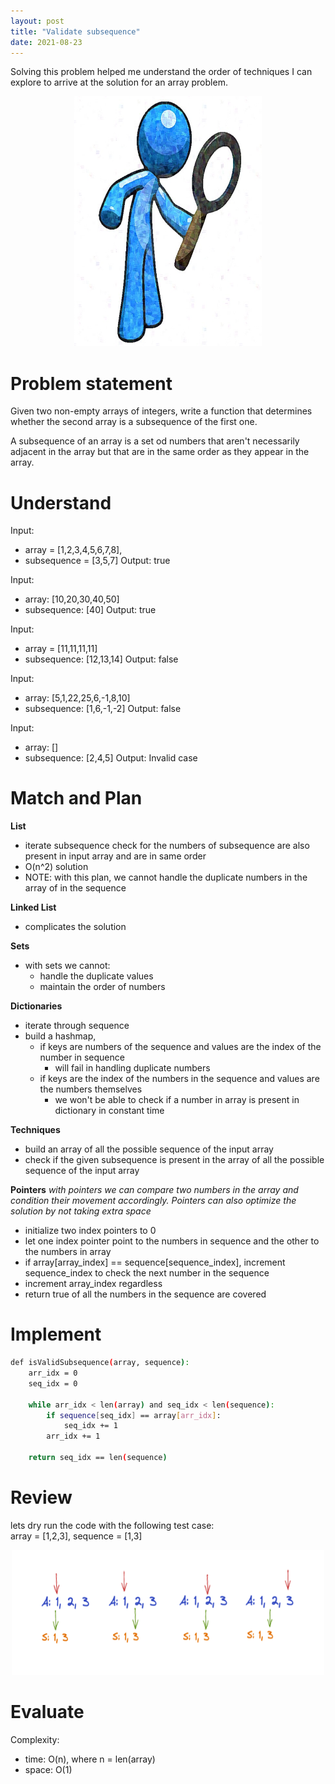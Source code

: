 ```yaml
---
layout: post
title: "Validate subsequence"
date: 2021-08-23
---
```


Solving this problem helped me understand the order of techniques I can explore to arrive at the solution for an array problem. 
<p align="center">
    <img width="300" height="400" src="/images/vs-title.jpg">
</p>

# Problem statement 

Given two non-empty arrays of integers, write a function that determines whether the second array is a subsequence of the first one.

A subsequence of an array is a set od numbers that aren't necessarily adjacent in the array but that are in the same order as they appear in the array. 

# Understand 

Input: 
- array = [1,2,3,4,5,6,7,8],
- subsequence = [3,5,7]
Output: true

Input:
- array: [10,20,30,40,50]
- subsequence: [40]
Output: true

Input: 
- array = [11,11,11,11]
- subsequence: [12,13,14]
Output: false 

Input: 
- array: [5,1,22,25,6,-1,8,10]
- subsequence: [1,6,-1,-2]
Output: false

Input: 
- array: []
- subsequence: [2,4,5]
Output: Invalid case

# Match and Plan

**List**
- iterate subsequence check for the numbers of subsequence are also present in input array and are in same order
- O(n^2) solution 
- NOTE: with this plan, we cannot handle the duplicate numbers in the array of in the sequence 
	
**Linked List**
- complicates the solution 

**Sets**
- with sets we cannot:
	- handle the duplicate values 
	- maintain the order of numbers 

**Dictionaries**
- iterate through sequence 
- build a hashmap,
	- if keys are numbers of the sequence and values are the index of the number in sequence
		- will fail in handling duplicate numbers 
	- if keys are the index of the numbers in the sequence and values are the numbers themselves
		- we won't be able to check if a number in array is present in dictionary in constant time

**Techniques**

- build an array of all the possible sequence of the input array  
- check if the given subsequence is present in the array of all the possible sequence of the input array

**Pointers**
_with pointers we can compare two numbers in the array and condition their movement accordingly. Pointers can also optimize the solution by not taking extra space_

- initialize two index pointers to 0
- let one index pointer point to the numbers in sequence and the other to the numbers in array
- if array[array_index] == sequence[sequence_index], increment sequence_index to check the next number in the sequence
- increment array_index regardless 
- return true of all the numbers in the sequence are covered 

# Implement

```sh
def isValidSubsequence(array, sequence):
    arr_idx = 0
	seq_idx = 0
	
	while arr_idx < len(array) and seq_idx < len(sequence): 
		if sequence[seq_idx] == array[arr_idx]:
			seq_idx += 1
		arr_idx += 1
	
	return seq_idx == len(sequence)	
```

# Review 

lets dry run the code with the following test case:\
array = [1,2,3], sequence = [1,3]

<p align="center">
    <img width="500" height="200" src="/images/vs.jpg">
</p>

# Evaluate 

Complexity:
- time: O(n), where n = len(array)
- space: O(1) 
